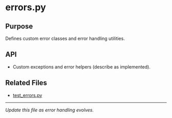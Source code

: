 # errors.py

## Purpose

Defines custom error classes and error handling utilities.

## API

- Custom exceptions and error helpers (describe as implemented).

## Related Files

- [test_errors.py](../../../../tests/utils/test_errors.py.md)

---

_Update this file as error handling evolves._
